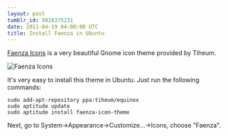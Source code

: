 ```yaml
---
layout: post
tumblr_id: 9818375231
date: 2011-04-19 04:00:00 UTC
title: Install Faenza in Ubuntu
---
```


[Faenza Icons](http://fav.me/d2v6x24) is a very beautiful Gnome icon theme provided by Tiheum.

![Faenza Icons](http://th04.deviantart.net/fs70/150/i/2011/320/6/e/faenza_icons_by_tiheum-d2v6x24.png)

It's very easy to install this theme in Ubuntu. Just run the following commands:

    sudo add-apt-repository ppa:tiheum/equinox
    sudo aptitude update
    sudo aptitude install faenza-icon-theme

Next, go to System->Appearance->Customize...->Icons, choose "Faenza".

